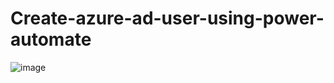 # Create-azure-ad-user-using-power-automate

![image](https://github.com/Faisal6263/Create-azure-ad-user-using-power-automate/assets/68532898/56a2eae2-ef68-4877-ba48-da5106581db2)
